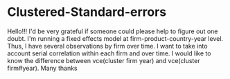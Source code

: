 # Clustered-Standard-errors
Hello!!! I'd be very grateful if someone could please help to figure out one doubt. I'm running a fixed effects model at firm-product-country-year level. Thus, I have several observations by firm over time. I want to take into account serial correlation within each firm and over time. I would like to know the difference between vce(cluster firm year) and vce(cluster firm#year). Many thanks

